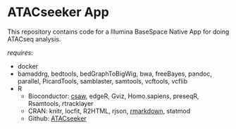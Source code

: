 # ATACseeker App #

This repository contains code for a Illumina BaseSpace Native App for doing ATACseq analysis.

*requires*: 

* docker 
* bamaddrg, bedtools, bedGraphToBigWig, bwa, freeBayes, pandoc, parallel, PicardTools, samblaster, samtools, vcftools, vcflib 
* R
    * Bioconductor:  [csaw](http://bioconductor.org/packages/release/bioc/html/csaw.html), edgeR, Gviz, Homo.sapiens, preseqR, Rsamtools, rtracklayer
    * CRAN: knitr, locfit, R2HTML, rjson, [rmarkdown](https://cran.r-project.org/web/packages/rmarkdown/index.html), statmod
    * Github: [ATACseeker](https://github.com/RamsinghLab/ATACseeker) 
